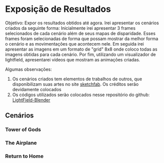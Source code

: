# Exposição de Resultados

Objetivo: Expor os resultados obtidos até agora. Irei apresentar os cenários criados da seguinte forma: Inicialmente irei apresentar 3 frames selecionados de cada cenário além de seus mapas de disparidade. Esses frames foram selecionadas de forma que possam mostrar da melhor forma o cenário e as movimentações que acontecem nele. Em seguida irei apresentar as imagens em um formato de "grid" 8x8 onde coloco todas as imagens obtidas para cada cenário. Por fim, utilizando um visualizador de lightfield, apresentarei vídeos que mostram as animações criadas.

Algumas observações:
1. Os cenários criados tem elementos de trabalhos de outros, que disponibilizam suas artes no site [sketchfab](https://sketchfab.com/feed). Os créditos serão devidamente colocados
2. Os códigos utilizados serão colocados nesse repositório do github: [LightField-Blender](https://github.com/harllon/LightField-Blender)

## Cenários

### Tower of Gods










### The Airplane









### Return to Home
